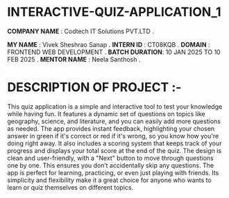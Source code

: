 # INTERACTIVE-QUIZ-APPLICATION_1

**COMPANY NAME** : Codtech IT Solutions PVT.LTD .

**MY NAME**     : Vivek Sheshrao Sanap .
**INTERN ID**    : CT08KQB .
**DOMAIN**       : FRONTEND WEB DEVELOPMENT .
**BATCH DURATION**: 10 JAN 2025 TO 10 FEB 2025 .
**MENTOR NAME**   : Neela Santhosh .

# DESCRIPTION OF PROJECT :-
      
This quiz application is a simple and interactive tool to test your knowledge while having fun. It features a dynamic set of questions on topics like geography, science, and literature, and you can easily add more questions as needed. The app provides instant feedback, highlighting your chosen answer in green if it's correct or red if it's wrong, so you know how you're doing right away. It also includes a scoring system that keeps track of your progress and displays your total score at the end of the quiz. The design is clean and user-friendly, with a "Next" button to move through questions one by one. This ensures you don’t accidentally skip any questions. The app is perfect for learning, practicing, or even just playing with friends. Its simplicity and flexibility make it a great choice for anyone who wants to learn or quiz themselves on different topics.


